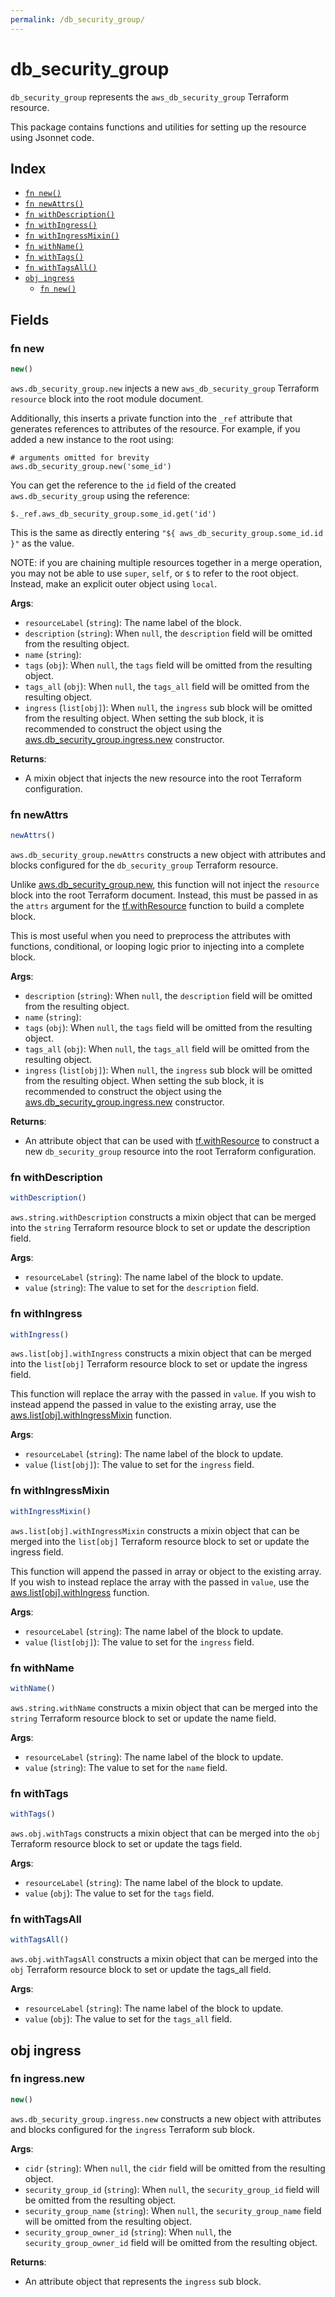 ```yaml
---
permalink: /db_security_group/
---
```


# db_security_group

`db_security_group` represents the `aws_db_security_group` Terraform resource.



This package contains functions and utilities for setting up the resource using Jsonnet code.


## Index

* [`fn new()`](#fn-new)
* [`fn newAttrs()`](#fn-newattrs)
* [`fn withDescription()`](#fn-withdescription)
* [`fn withIngress()`](#fn-withingress)
* [`fn withIngressMixin()`](#fn-withingressmixin)
* [`fn withName()`](#fn-withname)
* [`fn withTags()`](#fn-withtags)
* [`fn withTagsAll()`](#fn-withtagsall)
* [`obj ingress`](#obj-ingress)
  * [`fn new()`](#fn-ingressnew)

## Fields

### fn new

```ts
new()
```


`aws.db_security_group.new` injects a new `aws_db_security_group` Terraform `resource`
block into the root module document.

Additionally, this inserts a private function into the `_ref` attribute that generates references to attributes of the
resource. For example, if you added a new instance to the root using:

    # arguments omitted for brevity
    aws.db_security_group.new('some_id')

You can get the reference to the `id` field of the created `aws.db_security_group` using the reference:

    $._ref.aws_db_security_group.some_id.get('id')

This is the same as directly entering `"${ aws_db_security_group.some_id.id }"` as the value.

NOTE: if you are chaining multiple resources together in a merge operation, you may not be able to use `super`, `self`,
or `$` to refer to the root object. Instead, make an explicit outer object using `local`.

**Args**:
  - `resourceLabel` (`string`): The name label of the block.
  - `description` (`string`):  When `null`, the `description` field will be omitted from the resulting object.
  - `name` (`string`): 
  - `tags` (`obj`):  When `null`, the `tags` field will be omitted from the resulting object.
  - `tags_all` (`obj`):  When `null`, the `tags_all` field will be omitted from the resulting object.
  - `ingress` (`list[obj]`):  When `null`, the `ingress` sub block will be omitted from the resulting object. When setting the sub block, it is recommended to construct the object using the [aws.db_security_group.ingress.new](#fn-db_security_groupingressnew) constructor.

**Returns**:
- A mixin object that injects the new resource into the root Terraform configuration.


### fn newAttrs

```ts
newAttrs()
```


`aws.db_security_group.newAttrs` constructs a new object with attributes and blocks configured for the `db_security_group`
Terraform resource.

Unlike [aws.db_security_group.new](#fn-db_security_groupnew), this function will not inject the `resource`
block into the root Terraform document. Instead, this must be passed in as the `attrs` argument for the
[tf.withResource](https://github.com/tf-libsonnet/core/tree/main/docs#fn-withresource) function to build a complete block.

This is most useful when you need to preprocess the attributes with functions, conditional, or looping logic prior to
injecting into a complete block.

**Args**:
  - `description` (`string`):  When `null`, the `description` field will be omitted from the resulting object.
  - `name` (`string`): 
  - `tags` (`obj`):  When `null`, the `tags` field will be omitted from the resulting object.
  - `tags_all` (`obj`):  When `null`, the `tags_all` field will be omitted from the resulting object.
  - `ingress` (`list[obj]`):  When `null`, the `ingress` sub block will be omitted from the resulting object. When setting the sub block, it is recommended to construct the object using the [aws.db_security_group.ingress.new](#fn-db_security_groupingressnew) constructor.

**Returns**:
  - An attribute object that can be used with [tf.withResource](https://github.com/tf-libsonnet/core/tree/main/docs#fn-withresource) to construct a new `db_security_group` resource into the root Terraform configuration.


### fn withDescription

```ts
withDescription()
```

`aws.string.withDescription` constructs a mixin object that can be merged into the `string`
Terraform resource block to set or update the description field.



**Args**:
  - `resourceLabel` (`string`): The name label of the block to update.
  - `value` (`string`): The value to set for the `description` field.


### fn withIngress

```ts
withIngress()
```

`aws.list[obj].withIngress` constructs a mixin object that can be merged into the `list[obj]`
Terraform resource block to set or update the ingress field.

This function will replace the array with the passed in `value`. If you wish to instead append the
passed in value to the existing array, use the [aws.list[obj].withIngressMixin](TODO) function.


**Args**:
  - `resourceLabel` (`string`): The name label of the block to update.
  - `value` (`list[obj]`): The value to set for the `ingress` field.


### fn withIngressMixin

```ts
withIngressMixin()
```

`aws.list[obj].withIngressMixin` constructs a mixin object that can be merged into the `list[obj]`
Terraform resource block to set or update the ingress field.

This function will append the passed in array or object to the existing array. If you wish
to instead replace the array with the passed in `value`, use the [aws.list[obj].withIngress](TODO)
function.


**Args**:
  - `resourceLabel` (`string`): The name label of the block to update.
  - `value` (`list[obj]`): The value to set for the `ingress` field.


### fn withName

```ts
withName()
```

`aws.string.withName` constructs a mixin object that can be merged into the `string`
Terraform resource block to set or update the name field.



**Args**:
  - `resourceLabel` (`string`): The name label of the block to update.
  - `value` (`string`): The value to set for the `name` field.


### fn withTags

```ts
withTags()
```

`aws.obj.withTags` constructs a mixin object that can be merged into the `obj`
Terraform resource block to set or update the tags field.



**Args**:
  - `resourceLabel` (`string`): The name label of the block to update.
  - `value` (`obj`): The value to set for the `tags` field.


### fn withTagsAll

```ts
withTagsAll()
```

`aws.obj.withTagsAll` constructs a mixin object that can be merged into the `obj`
Terraform resource block to set or update the tags_all field.



**Args**:
  - `resourceLabel` (`string`): The name label of the block to update.
  - `value` (`obj`): The value to set for the `tags_all` field.


## obj ingress



### fn ingress.new

```ts
new()
```


`aws.db_security_group.ingress.new` constructs a new object with attributes and blocks configured for the `ingress`
Terraform sub block.



**Args**:
  - `cidr` (`string`):  When `null`, the `cidr` field will be omitted from the resulting object.
  - `security_group_id` (`string`):  When `null`, the `security_group_id` field will be omitted from the resulting object.
  - `security_group_name` (`string`):  When `null`, the `security_group_name` field will be omitted from the resulting object.
  - `security_group_owner_id` (`string`):  When `null`, the `security_group_owner_id` field will be omitted from the resulting object.

**Returns**:
  - An attribute object that represents the `ingress` sub block.
